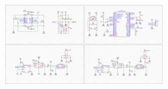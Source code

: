 <img src="https://github.com/RomanSereda/stm32-mcp4725-rf-jammer-tester/blob/main/stm32_jammer.png" width="1200">
